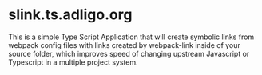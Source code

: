 # slink.ts.adligo.org
This is a simple Type Script Application that will create symbolic links from webpack config files with links created by webpack-link inside of your source folder, which improves speed of changing upstream Javascript or Typescript in a multiple project system.
